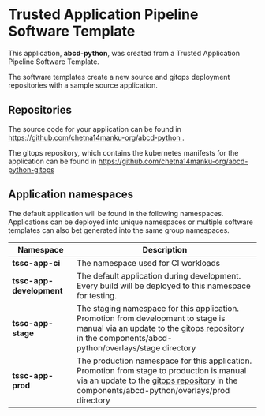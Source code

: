 # Trusted Application Pipeline Software Template

This application, **abcd-python**, was created from a Trusted Application Pipeline Software Template.

The software templates create a new source and gitops deployment repositories with a sample source application. 

## Repositories

The source code for your application can be found in [https://github.com/chetna14manku-org/abcd-python ](https://github.com/chetna14manku-org/abcd-python ).
 
The gitops repository, which contains the kubernetes manifests for the application can be found in 
[https://github.com/chetna14manku-org/abcd-python-gitops ](https://github.com/chetna14manku-org/abcd-python-gitops ) 

## Application namespaces 

The default application will be found in the following namespaces. Applications can be deployed into unique namespaces or multiple software templates can also bet generated into the same group namespaces.  

|  Namespace   |  Description   |  
| -------- | -------- |
| **tssc-app-ci** | The namespace used for CI workloads |
| **tssc-app-development** | The default application during development. Every build will be deployed to this namespace for testing. |
| **tssc-app-stage** | The staging namespace for this application. Promotion from development to stage is manual via an update to the [gitops repository](https://github.com/chetna14manku-org/abcd-python-gitops ) in the components/abcd-python/overlays/stage directory |
| **tssc-app-prod** | The production namespace for this application. Promotion from stage to production is manual via an update to the [gitops repository](https://github.com/chetna14manku-org/abcd-python-gitops ) in the components/abcd-python/overlays/prod directory |